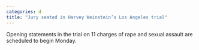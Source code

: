 ```yaml
---
categories: d
title: "Jury seated in Harvey Weinstein’s Los Angeles trial"
---
```

Opening statements in the trial on 11 charges of rape and sexual assault are scheduled to begin Monday.